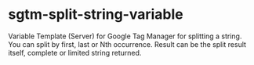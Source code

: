 # sgtm-split-string-variable
Variable Template (Server) for Google Tag Manager for splitting a string. You can split by first, last or Nth occurrence. Result can be the split result itself, complete or limited string returned.
